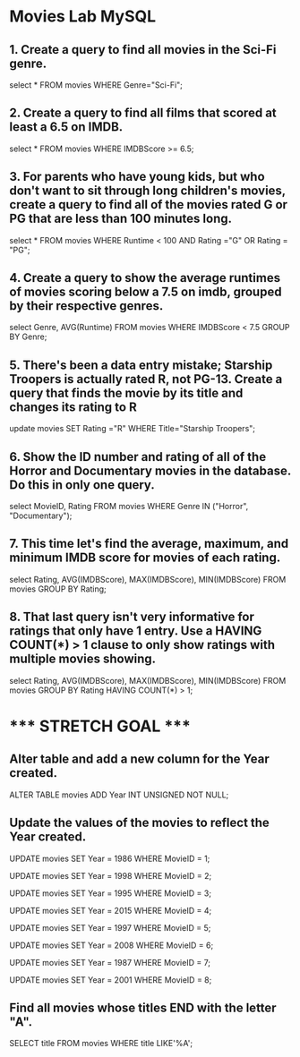 # Movies Lab MySQL

## 1. Create a query to find all movies in the Sci-Fi genre.
select * FROM movies WHERE Genre="Sci-Fi";

## 2. Create a query to find all films that scored at least a 6.5 on IMDB.
select * FROM movies WHERE IMDBScore >= 6.5;

## 3. For parents who have young kids, but who don't want to sit through long children's movies, create a query to find all of the movies rated G or PG that are less than 100 minutes long.
select * FROM movies WHERE Runtime < 100 AND Rating ="G" OR Rating = "PG";

## 4. Create a query to show the average runtimes of movies scoring below a 7.5 on imdb, grouped by their respective genres.
select Genre, AVG(Runtime) FROM movies WHERE IMDBScore < 7.5 GROUP BY Genre;

## 5. There's been a data entry mistake; Starship Troopers is actually rated R, not PG-13. Create a query that finds the movie by its title and changes its rating to R
update movies SET Rating ="R" WHERE Title="Starship Troopers";

## 6. Show the ID number and rating of all of the Horror and Documentary movies in the database. Do this in only one query.
select MovieID, Rating FROM movies WHERE Genre IN ("Horror", "Documentary");

## 7. This time let's find the average, maximum, and minimum IMDB score for movies of each rating.
select Rating, AVG(IMDBScore), MAX(IMDBScore), MIN(IMDBScore) FROM movies GROUP BY Rating;

## 8. That last query isn't very informative for ratings that only have 1 entry. Use a HAVING COUNT(*) > 1 clause to only show ratings with multiple movies showing.
select Rating, AVG(IMDBScore), MAX(IMDBScore), MIN(IMDBScore) FROM movies GROUP BY Rating HAVING COUNT(*) > 1;


# *** STRETCH GOAL ***
## Alter table and add a new column for the Year created.
ALTER TABLE movies
ADD Year INT UNSIGNED NOT NULL;


## Update the values of the movies to reflect the Year created.
UPDATE movies 
SET Year = 1986
WHERE MovieID = 1;

UPDATE movies 
SET Year = 1998
WHERE MovieID = 2;

UPDATE movies 
SET Year = 1995
WHERE MovieID = 3;

UPDATE movies 
SET Year = 2015
WHERE MovieID = 4;

UPDATE movies 
SET Year = 1997
WHERE MovieID = 5;

UPDATE movies 
SET Year = 2008
WHERE MovieID = 6;

UPDATE movies 
SET Year = 1987
WHERE MovieID = 7;

UPDATE movies 
SET Year = 2001
WHERE MovieID = 8;

## Find all movies whose titles END with the letter "A".
SELECT title FROM movies WHERE title LIKE'%A';
